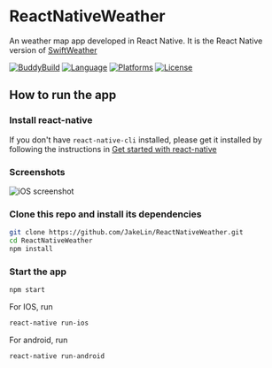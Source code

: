 # ReactNativeWeather

An weather map app developed in React Native.
It is the React Native version of [SwiftWeather](https://github.com/JakeLin/SwiftWeather)

[![BuddyBuild](https://dashboard.buddybuild.com/api/statusImage?appID=56fbb7b13392d60100224954&branch=master&build=latest)](https://dashboard.buddybuild.com/apps/56fbb7b13392d60100224954/build/latest)
[![Language](https://img.shields.io/badge/language-ES%206-orange.svg)](https://github.com/lukehoban/es6features#readme)
[![Platforms](https://img.shields.io/badge/platform-iOS%20%7C%20Android-lightgrey.svg)](http://facebook.github.io/react-native/docs/getting-started.html)
[![License](https://img.shields.io/github/license/JakeLin/IBAnimatable.svg?style=flat)](https://github.com/JakeLin/ReactNativeWeather/blob/master/LICENSE)

## How to run the app

### Install react-native

If you don't have `react-native-cli` installed, please get it installed by following the instructions in [Get started with react-native](https://facebook.github.io/react-native/docs/getting-started.html#requirements)

### Screenshots
![iOS screenshot](https://raw.githubusercontent.com/JakeLin/ReactNativeWeather/master/screenshots/screenshot-iOS.png)

### Clone this repo and install its dependencies

```bash
git clone https://github.com/JakeLin/ReactNativeWeather.git
cd ReactNativeWeather
npm install
```

### Start the app
```bash
npm start
```

For IOS, run
```bash
react-native run-ios
```

For android, run
```bash
react-native run-android
```
